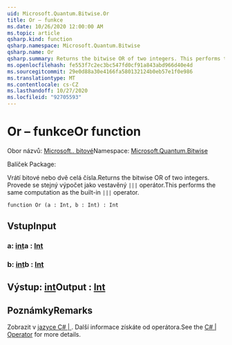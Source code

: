 ```yaml
---
uid: Microsoft.Quantum.Bitwise.Or
title: Or – funkce
ms.date: 10/26/2020 12:00:00 AM
ms.topic: article
qsharp.kind: function
qsharp.namespace: Microsoft.Quantum.Bitwise
qsharp.name: Or
qsharp.summary: Returns the bitwise OR of two integers. This performs the same computation as the built-in `|||` operator.
ms.openlocfilehash: fe553f7c2ec3bc547fd0cf91a843abd966d40e4d
ms.sourcegitcommit: 29e0d88a30e4166fa580132124b0eb57e1f0e986
ms.translationtype: MT
ms.contentlocale: cs-CZ
ms.lasthandoff: 10/27/2020
ms.locfileid: "92705593"
---
```

# <a name="or-function"></a><span data-ttu-id="b2c4d-102">Or – funkce</span><span class="sxs-lookup"><span data-stu-id="b2c4d-102">Or function</span></span>

<span data-ttu-id="b2c4d-103">Obor názvů: [Microsoft.. bitové](xref:Microsoft.Quantum.Bitwise)</span><span class="sxs-lookup"><span data-stu-id="b2c4d-103">Namespace: [Microsoft.Quantum.Bitwise](xref:Microsoft.Quantum.Bitwise)</span></span>

<span data-ttu-id="b2c4d-104">Balíček [](https://nuget.org/packages/)</span><span class="sxs-lookup"><span data-stu-id="b2c4d-104">Package: [](https://nuget.org/packages/)</span></span>


<span data-ttu-id="b2c4d-105">Vrátí bitové nebo dvě celá čísla.</span><span class="sxs-lookup"><span data-stu-id="b2c4d-105">Returns the bitwise OR of two integers.</span></span>
<span data-ttu-id="b2c4d-106">Provede se stejný výpočet jako vestavěný `|||` operátor.</span><span class="sxs-lookup"><span data-stu-id="b2c4d-106">This performs the same computation as the built-in `|||` operator.</span></span>

```qsharp
function Or (a : Int, b : Int) : Int
```


## <a name="input"></a><span data-ttu-id="b2c4d-107">Vstup</span><span class="sxs-lookup"><span data-stu-id="b2c4d-107">Input</span></span>

### <a name="a--int"></a><span data-ttu-id="b2c4d-108">a: [int](xref:microsoft.quantum.lang-ref.int)</span><span class="sxs-lookup"><span data-stu-id="b2c4d-108">a : [Int](xref:microsoft.quantum.lang-ref.int)</span></span>




### <a name="b--int"></a><span data-ttu-id="b2c4d-109">b: [int](xref:microsoft.quantum.lang-ref.int)</span><span class="sxs-lookup"><span data-stu-id="b2c4d-109">b : [Int](xref:microsoft.quantum.lang-ref.int)</span></span>





## <a name="output--int"></a><span data-ttu-id="b2c4d-110">Výstup: [int](xref:microsoft.quantum.lang-ref.int)</span><span class="sxs-lookup"><span data-stu-id="b2c4d-110">Output : [Int](xref:microsoft.quantum.lang-ref.int)</span></span>



## <a name="remarks"></a><span data-ttu-id="b2c4d-111">Poznámky</span><span class="sxs-lookup"><span data-stu-id="b2c4d-111">Remarks</span></span>

<span data-ttu-id="b2c4d-112">Zobrazit v [jazyce C# | ](https://docs.microsoft.com/dotnet/csharp/language-reference/operators/or-operator) . Další informace získáte od operátora.</span><span class="sxs-lookup"><span data-stu-id="b2c4d-112">See the [C# | Operator](https://docs.microsoft.com/dotnet/csharp/language-reference/operators/or-operator) for more details.</span></span>